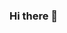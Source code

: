 ### Hi there 👋

<!--
**MukaddasA/MukaddasA** is a ✨ _special_ ✨ repository because its `README.md` (this file) appears on your GitHub profile.

Here are some ideas to get you started:

- Aspiring Developer exploring the cloud.
-->
